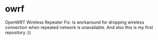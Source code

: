 # owrf
OpenWRT Wireless Repeater Fix: Is workaround for dropping wireless connection when repeated network is unavailable. And also this is my first repository :))
